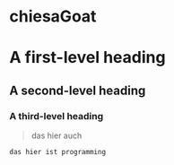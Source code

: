 # chiesaGoat

# A first-level heading
## A second-level heading
### A third-level heading

> das hier auch

```
das hier ist programming
```
